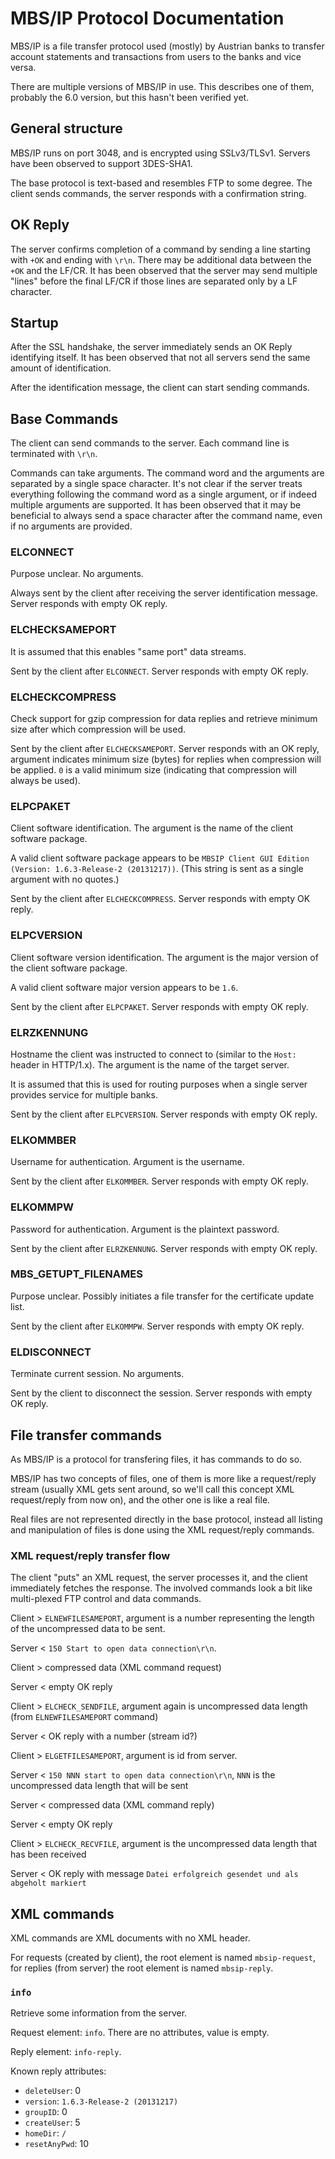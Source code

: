 MBS/IP Protocol Documentation
=============================

MBS/IP is a file transfer protocol used (mostly) by Austrian banks to transfer account statements and transactions from users to the banks and vice versa.

There are multiple versions of MBS/IP in use. This describes one of them, probably the 6.0 version, but this hasn't been verified yet.

General structure
-----------------

MBS/IP runs on port 3048, and is encrypted using SSLv3/TLSv1. Servers have been observed to support 3DES-SHA1.

The base protocol is text-based and resembles FTP to some degree. The client sends commands, the server responds with a confirmation string.

OK Reply
--------

The server confirms completion of a command by sending a line starting with `+OK` and ending with `\r\n`. There may be additional data between the `+OK` and the LF/CR. It has been observed that the server may send multiple "lines" before the final LF/CR if those lines are separated only by a LF character.

Startup
-------

After the SSL handshake, the server immediately sends an OK Reply identifying itself.
It has been observed that not all servers send the same amount of identification.

After the identification message, the client can start sending commands.

Base Commands
-------------

The client can send commands to the server. Each command line is terminated with `\r\n`.

Commands can take arguments. The command word and the arguments are separated by a single space character. It's not clear if the server treats everything following the command word as a single argument, or if indeed multiple arguments are supported. It has been observed that it may be beneficial to always send a space character after the command name, even if no arguments are provided.


### ELCONNECT

Purpose unclear.
No arguments.

Always sent by the client after receiving the server identification message.
Server responds with empty OK reply.

### ELCHECKSAMEPORT

It is assumed that this enables "same port" data streams.

Sent by the client after `ELCONNECT`.
Server responds with empty OK reply.

### ELCHECKCOMPRESS

Check support for gzip compression for data replies and retrieve minimum size after which compression will be used.

Sent by the client after `ELCHECKSAMEPORT`.
Server responds with an OK reply, argument indicates minimum size (bytes) for replies when compression will be applied. `0` is a valid minimum size (indicating that compression will always be used).

### ELPCPAKET

Client software identification. The argument is the name of the client software package.

A valid client software package appears to be `MBSIP Client GUI Edition (Version: 1.6.3-Release-2 (20131217))`. (This string is sent as a single argument with no quotes.)

Sent by the client after `ELCHECKCOMPRESS`.
Server responds with empty OK reply.

### ELPCVERSION

Client software version identification. The argument is the major version of the client software package.

A valid client software major version appears to be `1.6`.

Sent by the client after `ELPCPAKET`.
Server responds with empty OK reply.

### ELRZKENNUNG

Hostname the client was instructed to connect to (similar to the `Host:` header in HTTP/1.x). The argument is the name of the target server.

It is assumed that this is used for routing purposes when a single server provides service for multiple banks.

Sent by the client after `ELPCVERSION`.
Server responds with empty OK reply.

### ELKOMMBER

Username for authentication. Argument is the username.

Sent by the client after `ELKOMMBER`.
Server responds with empty OK reply.

### ELKOMMPW

Password for authentication. Argument is the plaintext password.

Sent by the client after `ELRZKENNUNG`.
Server responds with empty OK reply.

### MBS\_GETUPT\_FILENAMES

Purpose unclear. Possibly initiates a file transfer for the certificate update list.

Sent by the client after `ELKOMMPW`.
Server responds with empty OK reply.

### ELDISCONNECT

Terminate current session. No arguments.

Sent by the client to disconnect the session.
Server responds with empty OK reply.

File transfer commands
----------------------

As MBS/IP is a protocol for transfering files, it has commands to do so.

MBS/IP has two concepts of files, one of them is more like a request/reply stream (usually XML gets sent around, so we'll call this concept XML request/reply from now on), and the other one is like a real file.

Real files are not represented directly in the base protocol, instead all listing and manipulation of files is done using the XML request/reply commands.

### XML request/reply transfer flow

The client "puts" an XML request, the server processes it, and the client immediately fetches the response. The involved commands look a bit like multi-plexed FTP control and data commands.


Client > `ELNEWFILESAMEPORT`, argument is a number representing the length of the uncompressed data to be sent.

Server < `150 Start to open data connection\r\n`.

Client > compressed data (XML command request)

Server < empty OK reply

Client > `ELCHECK_SENDFILE`, argument again is uncompressed data length (from `ELNEWFILESAMEPORT` command)

Server < OK reply with a number (stream id?)

Client > `ELGETFILESAMEPORT`, argument is id from server.

Server < `150 NNN start to open data connection\r\n`, `NNN` is the uncompressed data length that will be sent

Server < compressed data (XML command reply)

Server < empty OK reply

Client > `ELCHECK_RECVFILE`, argument is the uncompressed data length that has been received

Server < OK reply with message  `Datei erfolgreich gesendet und als abgeholt markiert`

XML commands
------------

XML commands are XML documents with no XML header.

For requests (created by client), the root element is named `mbsip-request`, for replies (from server) the root element is named `mbsip-reply`.

### `info`

Retrieve some information from the server.

Request element: `info`. There are no attributes, value is empty.

Reply element: `info-reply`.

Known reply attributes:

* `deleteUser`: 0
* `version`: `1.6.3-Release-2 (20131217)`
* `groupID`: 0
* `createUser`: 5
* `homeDir`: `/`
* `resetAnyPwd`: 10

